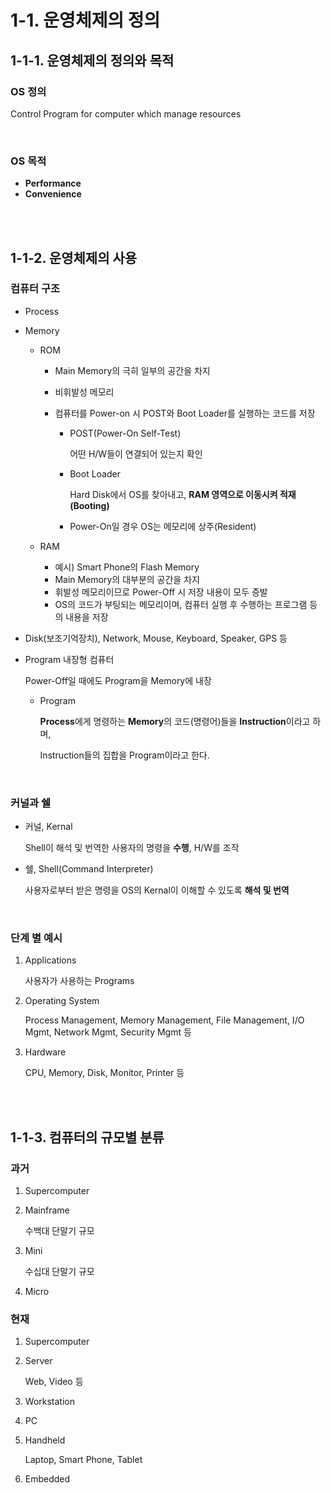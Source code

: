 # 1-1. 운영체제의 정의

## 1-1-1. 운영체제의 정의와 목적

### OS 정의

Control Program for computer which manage resources

<br>

### OS 목적

- **Performance**
- **Convenience**

<br>

<br>

## 1-1-2. 운영체제의 사용

### 컴퓨터 구조

- Process

- Memory

  - ROM

    - Main Memory의 극히 일부의 공간을 차지

    - 비휘발성 메모리

    - 컴퓨터를 Power-on 시 POST와 Boot Loader를 실행하는 코드를 저장

      - POST(Power-On Self-Test)

        어떤 H/W들이 연결되어 있는지 확인

      - Boot Loader

        Hard Disk에서 OS를 찾아내고, **RAM 영역으로 이동시켜 적재(Booting)**

      - Power-On일 경우 OS는 메모리에 상주(Resident)

  - RAM

    - 예시) Smart Phone의 Flash Memory
    - Main Memory의 대부분의 공간을 차지
    - 휘발성 메모리이므로 Power-Off 시 저장 내용이 모두 증발
    - OS의 코드가 부팅되는 메모리이며, 컴퓨터 실행 후 수행하는 프로그램 등의 내용을 저장

- Disk(보조기억장치), Network, Mouse, Keyboard, Speaker, GPS 등

- Program 내장형 컴퓨터

  Power-Off일 때에도 Program을 Memory에 내장

  - Program

    **Process**에게 명령하는 **Memory**의 코드(명령어)들을 **Instruction**이라고 하며,

    Instruction들의 집합을 Program이라고 한다.

<br>

### 커널과 쉘

- 커널, Kernal

  Shell이 해석 및 번역한 사용자의 명령을 **수행**, H/W를 조작

- 쉘, Shell(Command Interpreter)

  사용자로부터 받은 명령을 OS의 Kernal이 이해할 수 있도록 **해석 및 번역**

<br>

### 단계 별 예시

1. Applications

   사용자가 사용하는 Programs

2. Operating System

   Process Management, Memory Management, File Management, I/O Mgmt, Network Mgmt, Security Mgmt 등

3. Hardware

   CPU, Memory, Disk, Monitor, Printer 등

<br>

<br>

## 1-1-3. 컴퓨터의 규모별 분류

### 과거

1. Supercomputer

2. Mainframe

   수백대 단말기 규모

3. Mini

   수십대 단말기 규모

4. Micro



### 현재

1. Supercomputer

2. Server

   Web, Video 등

3. Workstation

4. PC

5. Handheld

   Laptop, Smart Phone, Tablet

6. Embedded